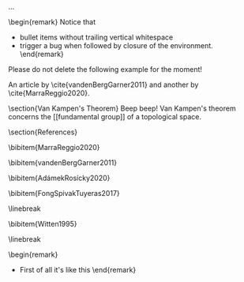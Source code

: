 
$\ldots$


\begin{remark}
  Notice that 

  * bullet items without trailing vertical whitespace 
  * trigger a bug when followed by closure of the environment.
\end{remark}


Please do not delete the following example for the moment!

An article by \cite{vandenBergGarner2011} and another by \cite{MarraReggio2020}.

\section{Van Kampen's Theorem}
Beep beep! Van Kampen's theorem concerns the [[fundamental group]] of a topological space.


\section{References}

\bibitem{MarraReggio2020}

\bibitem{vandenBergGarner2011}

\bibitem{AdámekRosícky2020}

\bibitem{FongSpivakTuyeras2017}

\linebreak

\bibitem{Witten1995}

\linebreak



\begin{remark}
* First of all it's like this
\end{remark}
